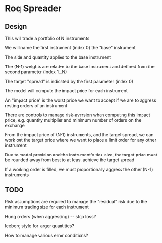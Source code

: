 # Roq Spreader

## Design

This will trade a portfolio of N instruments

We will name the first instrument (index 0) the "base" instrument

The side and quantity applies to the base instrument

The (N-1) weights are relative to the base instrument and defined from the second parameter (index 1...N)

The target "spread" is indicated by the first parameter (index 0)

The model will compute the impact price for each instrument

An "impact price" is the worst price we want to accept if we are to aggress resting orders of an instrument

There are controls to manage risk-aversion when computing this impact price, e.g. quantity multiplier and minimum number of orders on the exchange

From the impact price of (N-1) instruments, and the target spread, we can work out the target price where we want to place a limit order for any other instrument

Due to model precision and the instrument's tick-size, the target price must be rounded away from best to at least achieve the target spread

If a working order is filled, we must proportionally aggress the other (N-1) instruments


## TODO

Risk assumptions are required to manage the "residual" risk due to the minimum trading size for each instrument

Hung orders (when aggressing) -- stop loss?

Iceberg style for larger quantities?

How to manage various error conditions?
